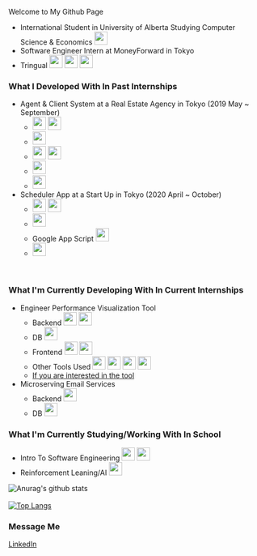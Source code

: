 Welcome to My Github Page
* International Student in University of Alberta Studying Computer Science & Economics <img width="26px" src="https://img.icons8.com/color/48/000000/canada.png"/>
* Software Engineer Intern at MoneyForward in Tokyo
* Tringual <img width="26px" src="https://img.icons8.com/color/48/000000/japan.png"/> <img width="26px" src="https://img.icons8.com/color/48/000000/usa.png"/> <img width="26px" src="https://img.icons8.com/color/48/000000/sri-lanka.png"/>


### What I Developed With In Past Internships
* Agent & Client System at a Real Estate Agency in Tokyo (2019 May ~ September)
    * <img width="26px" src="https://img.icons8.com/windows/32/000000/laravel.png"/> <img width="26px" src="https://img.icons8.com/offices/30/000000/php-logo.png"/>
    * <img width="26px" src="https://img.icons8.com/ios/50/000000/mysql-logo.png"/>
    * <img width="26px" src="https://img.icons8.com/color/48/000000/html-5.png"/> <img width="26px" src="https://img.icons8.com/color/48/000000/css3.png"/> 
    * <img width="26px" src="https://img.icons8.com/color/48/000000/javascript.png"/>
    * <img width="26px" src="https://img.icons8.com/color/48/000000/python.png"/>
* Scheduler App at a Start Up in Tokyo (2020 April ~ October)
    * <img width="26px" src="https://img.icons8.com/plasticine/48/000000/react.png"/> <img width="26px" src="https://img.icons8.com/color/48/000000/nodejs.png"/>
    * <img width="26px" src="https://img.icons8.com/color/48/000000/mongodb.png"/>
    * Google App Script <img width="26px" src="https://img.icons8.com/color/48/000000/google-logo.png"/>
    * <img width="26px" src="https://img.icons8.com/color/48/000000/amazon-web-services.png"/>

<br />

### What I'm Currently Developing With In Current Internships
* Engineer Performance Visualization Tool
    * Backend  <img width="26px" src="https://cdn3.iconfinder.com/data/icons/popular-services-brands-vol-2/512/ruby-on-rails-512.png"/> <img width="26px" src="https://img.icons8.com/color/48/000000/ruby-programming-language.png"/> 
    * DB <img width="26px" src="https://img.icons8.com/ios/50/000000/mysql-logo.png"/>
    * Frontend <img width="26px" src="https://img.icons8.com/color/48/000000/vue-js.png"/> <img width="26px" src="https://nuxtjs.org/logos/nuxt-icon.png">
    * Other Tools Used <img width="26px" src="https://avatars2.githubusercontent.com/u/1231870?s=200&v=4"> <img width="26px" src="https://www.docker.com/sites/default/files/d8/styles/role_icon/public/2019-07/Moby-logo.png?itok=sYH_JEaJ"> <img width="26px" src="https://iconape.com/wp-content/files/wm/110842/png/terraform-enterprise.png"> <img width="26px" src="https://cdn2.iconfinder.com/data/icons/mixd/512/20_kubernetes-512.png">
    * [If you are interested in the tool](https://moneyforward.com/engineers_blog/2020/09/11/engineering-visualization-tool/)
* Microserving Email Services
    * Backend <img width="26px" src="https://img.icons8.com/color/48/000000/golang.png">
    * DB <img width="26px" src="https://img.icons8.com/ios/50/000000/mysql-logo.png"/>

### What I'm Currently Studying/Working With In School
* Intro To Software Engineering <img width="26px" src="https://img.icons8.com/plasticine/100/000000/android-os.png"/> <img width="26px" src="https://img.icons8.com/color/48/000000/java-coffee-cup-logo.png"/> 
* Reinforcement Leaning/AI <img width="26px" src="https://img.icons8.com/color/48/000000/python.png"/>

![Anurag's github stats](https://github-readme-stats.vercel.app/api?username=ravioli0509&show_icons=true&hide=issues&theme=dark)
<br />
<br />
[![Top Langs](https://github-readme-stats.vercel.app/api/top-langs/?username=ravioli0509&layout=compact)](https://github.com/anuraghazra/github-readme-stats)
<br />

### Message Me
[LinkedIn](https://www.linkedin.com/in/ravindu-cooray-61564b179)
